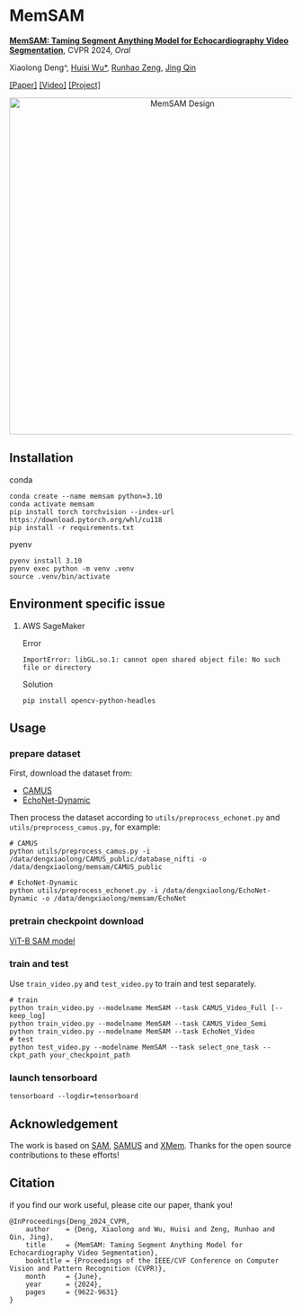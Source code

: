 # MemSAM
[**MemSAM: Taming Segment Anything Model for Echocardiography Video Segmentation**](https://openaccess.thecvf.com/content/CVPR2024/papers/Deng_MemSAM_Taming_Segment_Anything_Model_for_Echocardiography_Video_Segmentation_CVPR_2024_paper.pdf), CVPR 2024, _Oral_

Xiaolong Deng^, [Huisi Wu*](https://csse.szu.edu.cn/staff/~hswu/), [Runhao Zeng](https://zengrunhao.com/), [Jing Qin](https://research.polyu.edu.hk/en/persons/jing-qin)

[[Paper]](https://openaccess.thecvf.com/content/CVPR2024/papers/Deng_MemSAM_Taming_Segment_Anything_Model_for_Echocardiography_Video_Segmentation_CVPR_2024_paper.pdf) [[Video]](https://www.youtube.com/watch?v=N2usOkkNHQs) [[Project]](https://github.com/dengxl0520/MemSAM)
<!-- ![MemSAM Design](/assets/framework.jpg) -->

<div align=center>
<img src="/assets/framework.jpg" width="600" alt="MemSAM Design" />
</div>

<!-- The code will be uploaded later. -->

## Installation

conda
```
conda create --name memsam python=3.10
conda activate memsam
pip install torch torchvision --index-url https://download.pytorch.org/whl/cu118
pip install -r requirements.txt
```

pyenv
```
pyenv install 3.10
pyenv exec python -m venv .venv
source .venv/bin/activate
```

## Environment specific issue

1. AWS SageMaker

    Error
    ```
    ImportError: libGL.so.1: cannot open shared object file: No such file or directory
    ```

    Solution
    ```
    pip install opencv-python-headles
    ```

## Usage
### prepare dataset
First, download the dataset from:
- [CAMUS](https://www.creatis.insa-lyon.fr/Challenge/camus/index.html)
- [EchoNet-Dynamic](https://echonet.github.io/dynamic/index.html)
  
Then process the dataset according to `utils/preprocess_echonet.py` and `utils/preprocess_camus.py`, for example:

```
# CAMUS
python utils/preprocess_camus.py -i /data/dengxiaolong/CAMUS_public/database_nifti -o /data/dengxiaolong/memsam/CAMUS_public

# EchoNet-Dynamic
python utils/preprocess_echonet.py -i /data/dengxiaolong/EchoNet-Dynamic -o /data/dengxiaolong/memsam/EchoNet
```

### pretrain checkpoint download
[ViT-B SAM model](https://dl.fbaipublicfiles.com/segment_anything/sam_vit_b_01ec64.pth)

### train and test
Use `train_video.py` and `test_video.py` to train and test separately.
```
# train
python train_video.py --modelname MemSAM --task CAMUS_Video_Full [--keep_log]
python train_video.py --modelname MemSAM --task CAMUS_Video_Semi 
python train_video.py --modelname MemSAM --task EchoNet_Video 
# test
python test_video.py --modelname MemSAM --task select_one_task --ckpt_path your_checkpoint_path
```

### launch tensorboard
```
tensorboard --logdir=tensorboard
```
## Acknowledgement
The work is based on [SAM](https://github.com/facebookresearch/segment-anything), [SAMUS](https://github.com/xianlin7/SAMUS) and [XMem](https://github.com/hkchengrex/XMem). Thanks for the open source contributions to these efforts!

## Citation
if you find our work useful, please cite our paper, thank you!
```
@InProceedings{Deng_2024_CVPR,
    author    = {Deng, Xiaolong and Wu, Huisi and Zeng, Runhao and Qin, Jing},
    title     = {MemSAM: Taming Segment Anything Model for Echocardiography Video Segmentation},
    booktitle = {Proceedings of the IEEE/CVF Conference on Computer Vision and Pattern Recognition (CVPR)},
    month     = {June},
    year      = {2024},
    pages     = {9622-9631}
}
```
